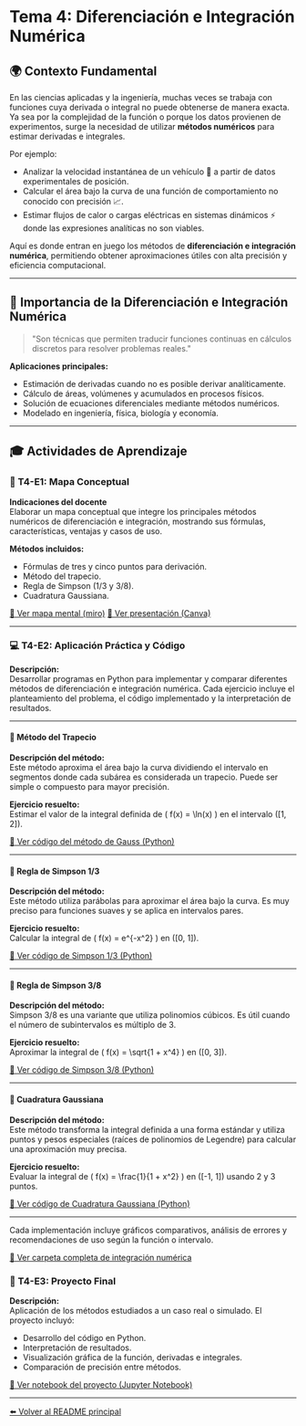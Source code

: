 # Tema 4: Diferenciación e Integración Numérica

## 🌍 Contexto Fundamental

En las ciencias aplicadas y la ingeniería, muchas veces se trabaja con funciones cuya derivada o integral no puede obtenerse de manera exacta. Ya sea por la complejidad de la función o porque los datos provienen de experimentos, surge la necesidad de utilizar **métodos numéricos** para estimar derivadas e integrales.

Por ejemplo:

- Analizar la velocidad instantánea de un vehículo 🚗 a partir de datos experimentales de posición.
- Calcular el área bajo la curva de una función de comportamiento no conocido con precisión 📈.
- Estimar flujos de calor o cargas eléctricas en sistemas dinámicos ⚡ donde las expresiones analíticas no son viables.

Aquí es donde entran en juego los métodos de **diferenciación e integración numérica**, permitiendo obtener aproximaciones útiles con alta precisión y eficiencia computacional.

---

## 📌 Importancia de la Diferenciación e Integración Numérica

> "Son técnicas que permiten traducir funciones continuas en cálculos discretos para resolver problemas reales."

**Aplicaciones principales:**
- Estimación de derivadas cuando no es posible derivar analíticamente.
- Cálculo de áreas, volúmenes y acumulados en procesos físicos.
- Solución de ecuaciones diferenciales mediante métodos numéricos.
- Modelado en ingeniería, física, biología y economía.

---

## 🎓 Actividades de Aprendizaje

### 🧠 T4-E1: Mapa Conceptual

**Indicaciones del docente**  
Elaborar un mapa conceptual que integre los principales métodos numéricos de diferenciación e integración, mostrando sus fórmulas, características, ventajas y casos de uso.

**Métodos incluidos:**
- Fórmulas de tres y cinco puntos para derivación.
- Método del trapecio.
- Regla de Simpson (1/3 y 3/8).
- Cuadratura Gaussiana.

[🔗 Ver mapa mental (miro)](https://miro.com/welcomeonboard/ZGpDVzBCY1RJWjRIUjFUUFJFMm9qZ3RESmFCN1FCdjlqTmNCaTRHT1NaL0d3MVA4SmpsT0lhL3RQUVpzODZ0MEE0NENNdUY3Y2ZUK3FXbFFOZU11QWxUUXZ3Q1FoMGxpTjduM3JiRXRNdHpPZDJxY3Iwdjd2c1pmSTE5RnhtcmFzVXVvMm53MW9OWFg5bkJoVXZxdFhRPT0hdjE=?share_link_id=110120835579&authuser=0) 
[🔗 Ver presentación (Canva)](https://www.canva.com/design/DAGjK984lkk/DpiriI4EPM5mfVAWeRNfKg/view?utm_content=DAGjK984lkk&utm_campaign=designshare&utm_medium=link2&utm_source=uniquelinks&utlId=he46a7ff251) 

---

### 💻 T4-E2: Aplicación Práctica y Código

**Descripción:**  
Desarrollar programas en Python para implementar y comparar diferentes métodos de diferenciación e integración numérica. Cada ejercicio incluye el planteamiento del problema, el código implementado y la interpretación de resultados.

---

#### 📐 Método del Trapecio

**Descripción del método:**  
Este método aproxima el área bajo la curva dividiendo el intervalo en segmentos donde cada subárea es considerada un trapecio. Puede ser simple o compuesto para mayor precisión.

**Ejercicio resuelto:**  
Estimar el valor de la integral definida de \( f(x) = \ln(x) \) en el intervalo \([1, 2]\).

[🔗 Ver código del método de Gauss (Python)](https://github.com/IvanPedroSuarez/Metodos-Numericos-/blob/master/codigos/tema4/Metodo%20del%20trapecio.py)

---

#### 📐 Regla de Simpson 1/3

**Descripción del método:**  
Este método utiliza parábolas para aproximar el área bajo la curva. Es muy preciso para funciones suaves y se aplica en intervalos pares.

**Ejercicio resuelto:**  
Calcular la integral de \( f(x) = e^{-x^2} \) en \([0, 1]\).

[🔗 Ver código de Simpson 1/3 (Python)](https://github.com/IvanPedroSuarez/Metodos-Numericos-/blob/master/codigos/tema4/integracion/simpson_1_3.py)

---

#### 📐 Regla de Simpson 3/8

**Descripción del método:**  
Simpson 3/8 es una variante que utiliza polinomios cúbicos. Es útil cuando el número de subintervalos es múltiplo de 3.

**Ejercicio resuelto:**  
Aproximar la integral de \( f(x) = \sqrt{1 + x^4} \) en \([0, 3]\).

[🔗 Ver código de Simpson 3/8 (Python)](https://github.com/IvanPedroSuarez/Metodos-Numericos-/blob/master/codigos/tema4/integracion/simpson_3_8.py)

---

#### 📐 Cuadratura Gaussiana

**Descripción del método:**  
Este método transforma la integral definida a una forma estándar y utiliza puntos y pesos especiales (raíces de polinomios de Legendre) para calcular una aproximación muy precisa.

**Ejercicio resuelto:**  
Evaluar la integral de \( f(x) = \frac{1}{1 + x^2} \) en \([-1, 1]\) usando 2 y 3 puntos.

[🔗 Ver código de Cuadratura Gaussiana (Python)](https://github.com/IvanPedroSuarez/Metodos-Numericos-/blob/master/codigos/tema4/integracion/cuadratura_gaussiana.py)

---

Cada implementación incluye gráficos comparativos, análisis de errores y recomendaciones de uso según la función o intervalo.

[🔗 Ver carpeta completa de integración numérica](https://github.com/IvanPedroSuarez/Metodos-Numericos-/tree/master/codigos/tema4/integracion)


### 🚀 T4-E3: Proyecto Final

**Descripción:**  
Aplicación de los métodos estudiados a un caso real o simulado. El proyecto incluyó:

- Desarrollo del código en Python.
- Interpretación de resultados.
- Visualización gráfica de la función, derivadas e integrales.
- Comparación de precisión entre métodos.

[🔗 Ver notebook del proyecto (Jupyter Notebook)](https://github.com/IvanPedroSuarez/Metodos-Numericos-/tree/master/codigos/tema4/proyecto_final)

---

[⬅️ Volver al README principal](../README.md)

